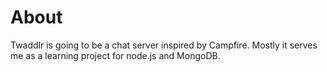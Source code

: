 About
=====

Twaddlr is going to be a chat server inspired by Campfire. Mostly it serves me as a learning project for node.js and MongoDB. 
